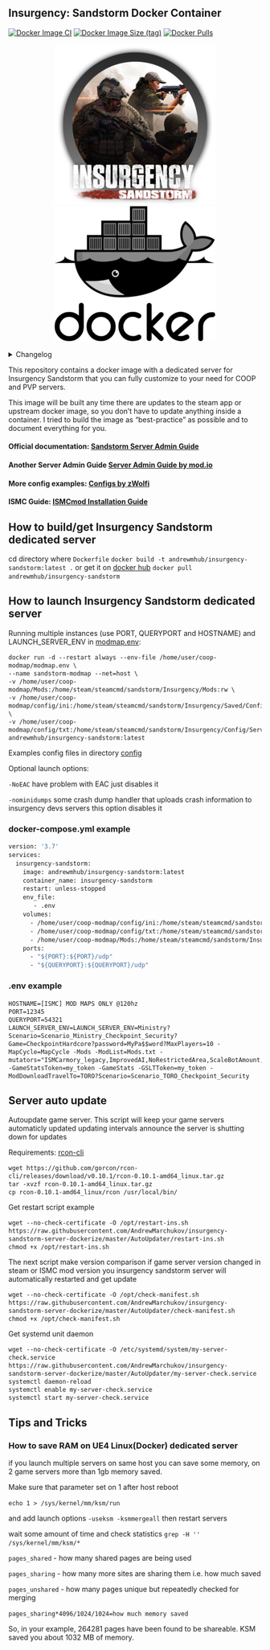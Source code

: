 ## Insurgency: Sandstorm Docker Container
[![Docker Image CI](https://github.com/AndrewMarchukov/insurgency-sandstorm-server-dockerize/actions/workflows/docker-image.yml/badge.svg)](https://github.com/AndrewMarchukov/insurgency-sandstorm-server-dockerize/actions/workflows/docker-image.yml)
[![Docker Image Size (tag)](https://img.shields.io/docker/image-size/andrewmhub/insurgency-sandstorm/latest)](https://hub.docker.com/r/andrewmhub/insurgency-sandstorm)
[![Docker Pulls](https://img.shields.io/docker/pulls/andrewmhub/insurgency-sandstorm)](https://hub.docker.com/r/andrewmhub/insurgency-sandstorm)

<p align="center">
  <img src="https://github.com/AndrewMarchukov/insurgency-sandstorm-server-dockerize/blob/master/sandstorm-logo.png">
  <img src="https://github.com/AndrewMarchukov/insurgency-sandstorm-server-dockerize/blob/master/docker-logo.png"
</p>
</p>

<details>
  <summary>Changelog</summary>

```
Feb, 2022
some fixes in modmap.env
mod.io token moved from Engine.ini to GameUserSettings.ini (because NWI)
fixed steam warning in dockerfile "Please use force_install_dir before logon!"
changed readme
changed ENTRYPOINT now you can use LAUNCH_SERVER_ENV to set map
new options on ini files
```
</details>

This repository contains a docker image with a dedicated server for Insurgency Sandstorm that you can fully customize to your need for COOP and PVP servers.

This image will be built any time there are updates to the steam app or upstream docker image, so you don’t have to update anything inside a container. I tried to build the image as “best-practice” as possible and to document everything for you.
#### Official documentation: [Sandstorm Server Admin Guide](https://sandstorm-support.newworldinteractive.com/hc/en-us/articles/360049211072-Server-Admin-Guide)
#### Another Server Admin Guide [Server Admin Guide by mod.io](https://insurgencysandstorm.mod.io/guides/server-admin-guide)
#### More config examples: [Configs by zWolfi](https://github.com/zWolfi/INS_Sandstorm)
#### ISMC Guide: [ISMCmod Installation Guide](https://insurgencysandstorm.mod.io/guides/ismcmod-installation-guide)

## How to build/get Insurgency Sandstorm dedicated server
cd directory where ```Dockerfile```
```docker build -t andrewmhub/insurgency-sandstorm:latest .``` or get it on [docker hub](https://hub.docker.com/r/andrewmhub/insurgency-sandstorm) ```docker pull andrewmhub/insurgency-sandstorm```
## How to launch Insurgency Sandstorm dedicated server
Running multiple instances (use PORT, QUERYPORT and HOSTNAME) and LAUNCH_SERVER_ENV in [modmap.env](https://github.com/AndrewMarchukov/insurgency-sandstorm-server-dockerize/blob/master/modmap.env): 
```
docker run -d --restart always --env-file /home/user/coop-modmap/modmap.env \
--name sandstorm-modmap --net=host \
-v /home/user/coop-modmap/Mods:/home/steam/steamcmd/sandstorm/Insurgency/Mods:rw \
-v /home/user/coop-modmap/config/ini:/home/steam/steamcmd/sandstorm/Insurgency/Saved/Config/LinuxServer:ro \
-v /home/user/coop-modmap/config/txt:/home/steam/steamcmd/sandstorm/Insurgency/Config/Server:ro andrewmhub/insurgency-sandstorm:latest
```
Examples config files in directory [config](https://github.com/AndrewMarchukov/insurgency-sandstorm-server-dockerize/tree/master/config)

Optional launch options:

```-NoEAC``` have problem with EAC just disables it

```-nominidumps``` some crash dump handler that uploads crash information to insurgency devs servers this option disables it 



### docker-compose.yml example
```dockerfile
version: '3.7'
services:
  insurgency-sandstorm:
    image: andrewmhub/insurgency-sandstorm:latest
    container_name: insurgency-sandstorm
    restart: unless-stopped
    env_file:
       - .env
    volumes:
      - /home/user/coop-modmap/config/ini:/home/steam/steamcmd/sandstorm/Insurgency/Saved/Config/LinuxServer:ro
      - /home/user/coop-modmap/config/txt:/home/steam/steamcmd/sandstorm/Insurgency/Config/Server:ro
      - /home/user/coop-modmap/Mods:/home/steam/steamcmd/sandstorm/Insurgency/Mods:rw
    ports:
      - "${PORT}:${PORT}/udp"
      - "${QUERYPORT}:${QUERYPORT}/udp"
```
### .env example

```.env
HOSTNAME=[ISMC] MOD MAPS ONLY @120hz
PORT=12345
QUERYPORT=54321
LAUNCH_SERVER_ENV=LAUNCH_SERVER_ENV=Ministry?Scenario=Scenario_Ministry_Checkpoint_Security?Game=CheckpointHardcore?password=MyPa$$word?MaxPlayers=10 -MapCycle=MapCycle -Mods -ModList=Mods.txt -mutators="ISMCarmory_legacy,ImprovedAI,NoRestrictedArea,ScaleBotAmount,AdvancedSupplyPoints,WelcomeMessage,JoinLeaveMessage,FpLegs,JumpShoot" -GameStatsToken=my_token -GameStats -GSLTToken=my_token -ModDownloadTravelTo=TORO?Scenario=Scenario_TORO_Checkpoint_Security
```

## Server auto update
Autoupdate game server. This script will keep your game servers automaticly updated updating intervals announce the server is shutting down for updates

Requirements: [rcon-cli](https://github.com/gorcon/rcon-cli/releases)
```
wget https://github.com/gorcon/rcon-cli/releases/download/v0.10.1/rcon-0.10.1-amd64_linux.tar.gz
tar -xvzf rcon-0.10.1-amd64_linux.tar.gz
cp rcon-0.10.1-amd64_linux/rcon /usr/local/bin/
```

Get restart script example

```
wget --no-check-certificate -O /opt/restart-ins.sh https://raw.githubusercontent.com/AndrewMarchukov/insurgency-sandstorm-server-dockerize/master/AutoUpdater/restart-ins.sh
chmod +x /opt/restart-ins.sh
```
The next script make version comparison
if game server version changed in steam or ISMC mod version you insurgency sandstorm server will automatically restarted and get update

```
wget --no-check-certificate -O /opt/check-manifest.sh https://raw.githubusercontent.com/AndrewMarchukov/insurgency-sandstorm-server-dockerize/master/AutoUpdater/check-manifest.sh
chmod +x /opt/check-manifest.sh
```
Get systemd unit daemon
```
wget --no-check-certificate -O /etc/systemd/system/my-server-check.service https://raw.githubusercontent.com/AndrewMarchukov/insurgency-sandstorm-server-dockerize/master/AutoUpdater/my-server-check.service
systemctl daemon-reload
systemctl enable my-server-check.service
systemctl start my-server-check.service
```
## Tips and Tricks
### How to save RAM on UE4 Linux(Docker) dedicated server

if you launch multiple servers on same host you can save some memory, on 2 game servers more than 1gb memory saved.

Make sure that parameter set on 1 after host reboot

```echo 1 > /sys/kernel/mm/ksm/run```

and add launch options ```-useksm -ksmmergeall``` then restart servers

wait some amount of time and check statistics ```grep -H '' /sys/kernel/mm/ksm/*```

```pages_shared``` - how many shared pages are being used

```pages_sharing``` - how many more sites are sharing them i.e. how much saved

```pages_unshared``` - how many pages unique but repeatedly checked for merging

```pages_sharing*4096/1024/1024=how much memory saved```

So, in your example, 264281 pages have been found to be shareable. KSM saved you about 1032 MB of memory.
